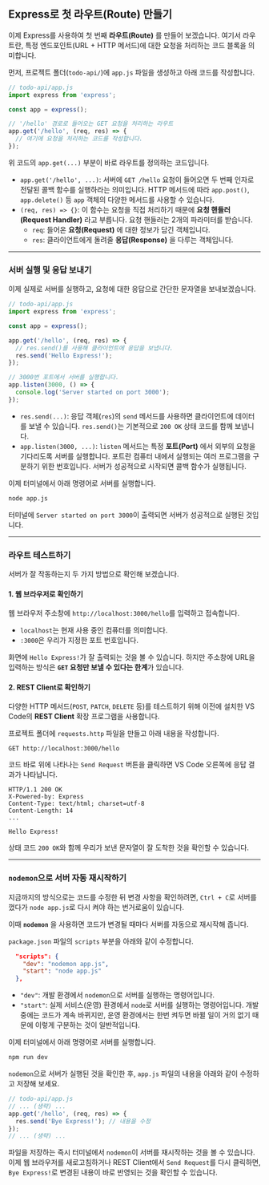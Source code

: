 ## Express로 첫 라우트(Route) 만들기

이제 Express를 사용하여 첫 번째 **라우트(Route)** 를 만들어 보겠습니다. 여기서 라우트란, 특정 엔드포인트(URL + HTTP 메서드)에 대한 요청을 처리하는 코드 블록을 의미합니다.

먼저, 프로젝트 폴더(`todo-api/`)에 `app.js` 파일을 생성하고 아래 코드를 작성합니다.

```javascript
// todo-api/app.js
import express from 'express';

const app = express();

// '/hello' 경로로 들어오는 GET 요청을 처리하는 라우트
app.get('/hello', (req, res) => {
  // 여기에 요청을 처리하는 코드를 작성합니다.
});
```

위 코드의 `app.get(...)` 부분이 바로 라우트를 정의하는 코드입니다.

- `app.get('/hello', ...)`: 서버에 `GET /hello` 요청이 들어오면 두 번째 인자로 전달된 콜백 함수를 실행하라는 의미입니다. HTTP 메서드에 따라 `app.post()`, `app.delete()` 등 `app` 객체의 다양한 메서드를 사용할 수 있습니다.
- `(req, res) => {}`: 이 함수는 요청을 직접 처리하기 때문에 **요청 핸들러(Request Handler)** 라고 부릅니다. 요청 핸들러는 2개의 파라미터를 받습니다.
  - `req`: 들어온 **요청(Request)** 에 대한 정보가 담긴 객체입니다.
  - `res`: 클라이언트에게 돌려줄 **응답(Response)** 을 다루는 객체입니다.

---

### 서버 실행 및 응답 보내기

이제 실제로 서버를 실행하고, 요청에 대한 응답으로 간단한 문자열을 보내보겠습니다.

```javascript
// todo-api/app.js
import express from 'express';

const app = express();

app.get('/hello', (req, res) => {
  // res.send()를 사용해 클라이언트에 응답을 보냅니다.
  res.send('Hello Express!');
});

// 3000번 포트에서 서버를 실행합니다.
app.listen(3000, () => {
  console.log('Server started on port 3000');
});
```

- `res.send(...)`: 응답 객체(`res`)의 `send` 메서드를 사용하면 클라이언트에 데이터를 보낼 수 있습니다. `res.send()`는 기본적으로 `200 OK` 상태 코드를 함께 보냅니다.
- `app.listen(3000, ...)`: `listen` 메서드는 특정 **포트(Port)** 에서 외부의 요청을 기다리도록 서버를 실행합니다. 포트란 컴퓨터 내에서 실행되는 여러 프로그램을 구분하기 위한 번호입니다. 서버가 성공적으로 시작되면 콜백 함수가 실행됩니다.

이제 터미널에서 아래 명령어로 서버를 실행합니다.

```bash
node app.js
```

터미널에 `Server started on port 3000`이 출력되면 서버가 성공적으로 실행된 것입니다.

---

### 라우트 테스트하기

서버가 잘 작동하는지 두 가지 방법으로 확인해 보겠습니다.

#### 1\. 웹 브라우저로 확인하기

웹 브라우저 주소창에 `http://localhost:3000/hello`를 입력하고 접속합니다.

- `localhost`는 현재 사용 중인 컴퓨터를 의미합니다.
- `:3000`은 우리가 지정한 포트 번호입니다.

화면에 `Hello Express!`가 잘 출력되는 것을 볼 수 있습니다. 하지만 주소창에 URL을 입력하는 방식은 **`GET` 요청만 보낼 수 있다는 한계**가 있습니다.

#### 2\. REST Client로 확인하기

다양한 HTTP 메서드(`POST`, `PATCH`, `DELETE` 등)를 테스트하기 위해 이전에 설치한 VS Code의 **REST Client** 확장 프로그램을 사용합니다.

프로젝트 폴더에 `requests.http` 파일을 만들고 아래 내용을 작성합니다.

```http
GET http://localhost:3000/hello
```

코드 바로 위에 나타나는 `Send Request` 버튼을 클릭하면 VS Code 오른쪽에 응답 결과가 나타납니다.

```
HTTP/1.1 200 OK
X-Powered-by: Express
Content-Type: text/html; charset=utf-8
Content-Length: 14
...

Hello Express!
```

상태 코드 `200 OK`와 함께 우리가 보낸 문자열이 잘 도착한 것을 확인할 수 있습니다.

---

### `nodemon`으로 서버 자동 재시작하기

지금까지의 방식으로는 코드를 수정한 뒤 변경 사항을 확인하려면, `Ctrl + C`로 서버를 껐다가 `node app.js`로 다시 켜야 하는 번거로움이 있습니다.

이때 **`nodemon`** 을 사용하면 코드가 변경될 때마다 서버를 자동으로 재시작해 줍니다.

`package.json` 파일의 `scripts` 부분을 아래와 같이 수정합니다.

```json
  "scripts": {
    "dev": "nodemon app.js",
    "start": "node app.js"
  },
```

- `"dev"`: 개발 환경에서 `nodemon`으로 서버를 실행하는 명령어입니다.
- `"start"`: 실제 서비스(운영) 환경에서 `node`로 서버를 실행하는 명령어입니다. 개발 중에는 코드가 계속 바뀌지만, 운영 환경에서는 한번 켜두면 바뀔 일이 거의 없기 때문에 이렇게 구분하는 것이 일반적입니다.

이제 터미널에서 아래 명령어로 서버를 실행합니다.

```bash
npm run dev
```

`nodemon`으로 서버가 실행된 것을 확인한 후, `app.js` 파일의 내용을 아래와 같이 수정하고 저장해 보세요.

```javascript
// todo-api/app.js
// ... (생략) ...
app.get('/hello', (req, res) => {
  res.send('Bye Express!'); // 내용을 수정
});
// ... (생략) ...
```

파일을 저장하는 즉시 터미널에서 `nodemon`이 서버를 재시작하는 것을 볼 수 있습니다. 이제 웹 브라우저를 새로고침하거나 REST Client에서 `Send Request`를 다시 클릭하면, `Bye Express!`로 변경된 내용이 바로 반영되는 것을 확인할 수 있습니다.
